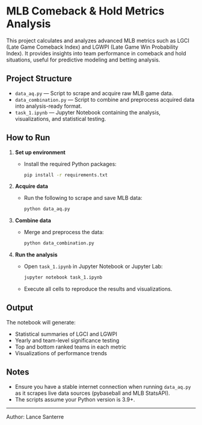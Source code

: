 # MLB Comeback & Hold Metrics Analysis

This project calculates and analyzes advanced MLB metrics such as LGCI (Late Game Comeback Index) and LGWPI (Late Game Win Probability Index). It provides insights into team performance in comeback and hold situations, useful for predictive modeling and betting analysis.

## Project Structure
- `data_aq.py` — Script to scrape and acquire raw MLB game data.
- `data_combination.py` — Script to combine and preprocess acquired data into analysis-ready format.
- `task_1.ipynb` — Jupyter Notebook containing the analysis, visualizations, and statistical testing.

## How to Run

1. **Set up environment**
   - Install the required Python packages:
     ```bash
     pip install -r requirements.txt
     ```

2. **Acquire data**
   - Run the following to scrape and save MLB data:
     ```bash
     python data_aq.py
     ```

3. **Combine data**
   - Merge and preprocess the data:
     ```bash
     python data_combination.py
     ```

4. **Run the analysis**
   - Open `task_1.ipynb` in Jupyter Notebook or Jupyter Lab:
     ```bash
     jupyter notebook task_1.ipynb
     ```
   - Execute all cells to reproduce the results and visualizations.

## Output
The notebook will generate:
- Statistical summaries of LGCI and LGWPI
- Yearly and team-level significance testing
- Top and bottom ranked teams in each metric
- Visualizations of performance trends

## Notes
- Ensure you have a stable internet connection when running `data_aq.py` as it scrapes live data sources (pybaseball and MLB StatsAPI).
- The scripts assume your Python version is 3.9+.

---

Author: Lance Santerre  
